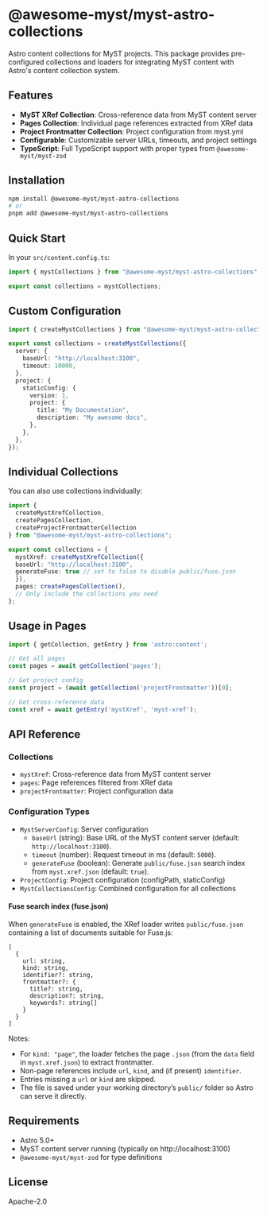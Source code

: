 # @awesome-myst/myst-astro-collections

Astro content collections for MyST projects. This package provides pre-configured collections and loaders for integrating MyST content with Astro's content collection system.

## Features

- **MyST XRef Collection**: Cross-reference data from MyST content server
- **Pages Collection**: Individual page references extracted from XRef data
- **Project Frontmatter Collection**: Project configuration from myst.yml
- **Configurable**: Customizable server URLs, timeouts, and project settings
- **TypeScript**: Full TypeScript support with proper types from `@awesome-myst/myst-zod`

## Installation

```bash
npm install @awesome-myst/myst-astro-collections
# or
pnpm add @awesome-myst/myst-astro-collections
```

## Quick Start

In your `src/content.config.ts`:

```typescript
import { mystCollections } from "@awesome-myst/myst-astro-collections";

export const collections = mystCollections;
```

## Custom Configuration

```typescript
import { createMystCollections } from "@awesome-myst/myst-astro-collections";

export const collections = createMystCollections({
  server: {
    baseUrl: "http://localhost:3100",
    timeout: 10000,
  },
  project: {
    staticConfig: {
      version: 1,
      project: {
        title: "My Documentation",
        description: "My awesome docs",
      },
    },
  },
});
```

## Individual Collections

You can also use collections individually:

```typescript
import {
  createMystXrefCollection,
  createPagesCollection,
  createProjectFrontmatterCollection
} from "@awesome-myst/myst-astro-collections";

export const collections = {
  mystXref: createMystXrefCollection({
  baseUrl: "http://localhost:3100",
  generateFuse: true // set to false to disable public/fuse.json
  }),
  pages: createPagesCollection(),
  // Only include the collections you need
};
```

## Usage in Pages

```typescript
import { getCollection, getEntry } from 'astro:content';

// Get all pages
const pages = await getCollection('pages');

// Get project config
const project = (await getCollection('projectFrontmatter'))[0];

// Get cross-reference data
const xref = await getEntry('mystXref', 'myst-xref');
```

## API Reference

### Collections

- `mystXref`: Cross-reference data from MyST content server
- `pages`: Page references filtered from XRef data
- `projectFrontmatter`: Project configuration data

### Configuration Types

- `MystServerConfig`: Server configuration
  - `baseUrl` (string): Base URL of the MyST content server (default: `http://localhost:3100`).
  - `timeout` (number): Request timeout in ms (default: `5000`).
  - `generateFuse` (boolean): Generate `public/fuse.json` search index from `myst.xref.json` (default: `true`).
- `ProjectConfig`: Project configuration (configPath, staticConfig)
- `MystCollectionsConfig`: Combined configuration for all collections

#### Fuse search index (fuse.json)

When `generateFuse` is enabled, the XRef loader writes `public/fuse.json` containing a list of documents suitable for Fuse.js:

```
[
  {
    url: string,
    kind: string,
    identifier?: string,
    frontmatter?: {
      title?: string,
      description?: string,
      keywords?: string[]
    }
  }
]
```

Notes:
- For `kind: "page"`, the loader fetches the page `.json` (from the `data` field in `myst.xref.json`) to extract frontmatter.
- Non-page references include `url`, `kind`, and (if present) `identifier`.
- Entries missing a `url` or `kind` are skipped.
- The file is saved under your working directory’s `public/` folder so Astro can serve it directly.

## Requirements

- Astro 5.0+
- MyST content server running (typically on http://localhost:3100)
- `@awesome-myst/myst-zod` for type definitions

## License

Apache-2.0
